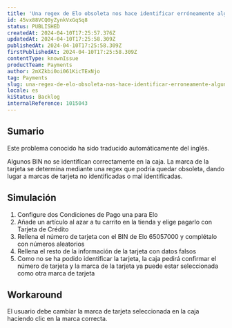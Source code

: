 ```yaml
---
title: 'Una regex de Elo obsoleta nos hace identificar erróneamente algunos BINs'
id: 45vx88VCQ0yZynkVxGqSq8
status: PUBLISHED
createdAt: 2024-04-10T17:25:57.376Z
updatedAt: 2024-04-10T17:25:58.309Z
publishedAt: 2024-04-10T17:25:58.309Z
firstPublishedAt: 2024-04-10T17:25:58.309Z
contentType: knownIssue
productTeam: Payments
author: 2mXZkbi0oi061KicTExNjo
tag: Payments
slug: una-regex-de-elo-obsoleta-nos-hace-identificar-erroneamente-algunos-bins
locale: es
kiStatus: Backlog
internalReference: 1015043
---
```


## Sumario

<div class="alert alert-info">
  <p>Este problema conocido ha sido traducido automáticamente del inglés.</p>
</div>


Algunos BIN no se identifican correctamente en la caja. La marca de la tarjeta se determina mediante una regex que podría quedar obsoleta, dando lugar a marcas de tarjeta no identificadas o mal identificadas.



## Simulación



1. Configure dos Condiciones de Pago una para Elo
2. Añade un artículo al azar a tu carrito en la tienda y elige pagarlo con Tarjeta de Crédito
3. Rellena el número de tarjeta con el BIN de Elo 65057000 y complétalo con números aleatorios
4. Rellena el resto de la información de la tarjeta con datos falsos
5. Como no se ha podido identificar la tarjeta, la caja pedirá confirmar el número de tarjeta y la marca de la tarjeta ya puede estar seleccionada como otra marca de tarjeta



## Workaround



El usuario debe cambiar la marca de tarjeta seleccionada en la caja haciendo clic en la marca correcta.




